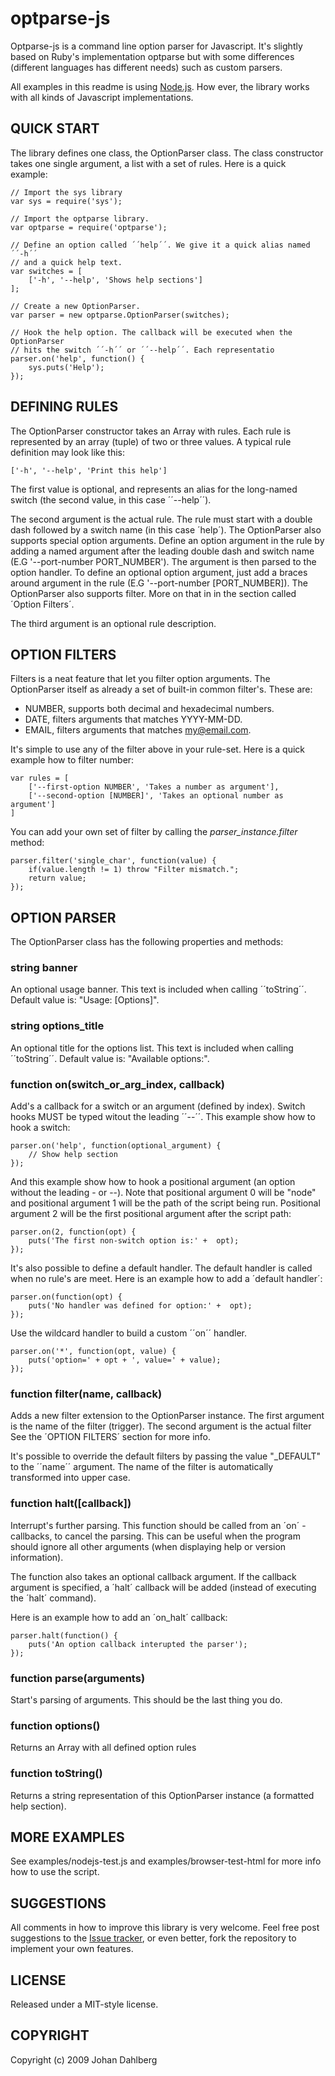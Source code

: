 optparse-js
===========

Optparse-js is a command line option parser for Javascript. It's slightly based on Ruby's implementation optparse but with some differences (different languages has different needs) such as custom parsers. 

All examples in this readme is using [Node.js](http://nodejs.org/). How ever, the library works with all kinds of Javascript implementations.


QUICK START
-----------

The library defines one class, the OptionParser class. The class constructor takes one single argument, a list with a set of rules. Here is a quick example:

	// Import the sys library
	var sys = require('sys');

	// Import the optparse library.
	var optparse = require('optparse');
	
	// Define an option called ´´help´´. We give it a quick alias named ´´-h´´ 	
	// and a quick help text.
	var switches = [
		['-h', '--help', 'Shows help sections']
	];
	
	// Create a new OptionParser.
	var parser = new optparse.OptionParser(switches);
	
	// Hook the help option. The callback will be executed when the OptionParser 
	// hits the switch ´´-h´´ or ´´--help´´. Each representatio
	parser.on('help', function() {
		sys.puts('Help');
	});
	


DEFINING RULES
--------------
The OptionParser constructor takes an Array with rules. Each rule is represented by an array (tuple) of two or three values. A typical rule definition may look like this:

	['-h', '--help', 'Print this help']
	
	
The first value is optional, and represents an alias for the long-named switch (the second value, in this case ´´--help´´). 

The second argument is the actual rule. The rule must start with a double dash followed by a switch name (in this case ´help´). The OptionParser also supports special option arguments. Define an option argument in the rule by adding a named argument after the leading double dash and switch name (E.G '--port-number PORT_NUMBER'). The argument is then parsed to the option handler. To define an optional option argument, just add a braces around argument in the rule (E.G '--port-number [PORT_NUMBER]). The OptionParser also supports filter. More on that in in the section called ´Option Filters´.

The third argument is an optional rule description. 


OPTION FILTERS
--------------
Filters is a neat feature that let you filter option arguments. The OptionParser itself as already a set of built-in common filter's. These are:

- NUMBER, supports both decimal and hexadecimal numbers.
- DATE, filters arguments that matches YYYY-MM-DD. 
- EMAIL, filters arguments that matches my@email.com.
 
It's simple to use any of the filter above in your rule-set. Here is a quick example how to filter number: 

	var rules = [
		['--first-option NUMBER', 'Takes a number as argument'],
		['--second-option [NUMBER]', 'Takes an optional number as argument']
	]

You can add your own set of filter by calling the *parser_instance.filter* method:

	parser.filter('single_char', function(value) {
		if(value.length != 1) throw "Filter mismatch.";
		return value;
	});


OPTION PARSER
-------------
The OptionParser class has the following properties and methods:

### string banner
An optional usage banner. This text is included when calling ´´toString´´. Default value is: "Usage: [Options]".


### string options_title
An optional title for the options list. This text is included when calling ´´toString´´. Default value is: "Available options:".


### function on(switch_or_arg_index, callback)
Add's a callback for a switch or an argument (defined by index). Switch hooks MUST be typed witout the leading ´´--´´. This example show how to hook a switch:

	parser.on('help', function(optional_argument) {
		// Show help section
	});
	
And this example show how to hook a positional argument (an option without the leading - or --).
Note that positional argument 0 will be "node" and positional argument 1 will be the path of the
script being run. Positional argument 2 will be the first positional argument after the script path: 

	parser.on(2, function(opt) {
		puts('The first non-switch option is:' +  opt);
	});
	
It's also possible to define a default handler. The default handler is called when no rule's are meet. Here is an example how to add a ´default handler´:

	parser.on(function(opt) {
		puts('No handler was defined for option:' +  opt);
	});
	
Use the wildcard handler to build a custom ´´on´´ handler.

	parser.on('*', function(opt, value) {
		puts('option=' + opt + ', value=' + value);
	});
	
### function filter(name, callback)
Adds a new filter extension to the OptionParser instance. The first argument is the name of the filter (trigger). The second argument is the actual filter  See the ´OPTION FILTERS´ section for more info. 

It's possible to override the default filters by passing the value "_DEFAULT" to the ´´name´´ argument. The name of the filter is automatically transformed into 
upper case.


### function halt([callback]) 
Interrupt's further parsing. This function should be called from an ´on´ -callbacks, to cancel the parsing. This can be useful when the program should ignore all other arguments (when displaying help or version information).

The function also takes an optional callback argument. If the callback argument is specified, a ´halt´ callback will be added (instead of executing the ´halt´ command).

Here is an example how to add an ´on_halt´ callback:

	parser.halt(function() {
		puts('An option callback interupted the parser');
	});

	
### function parse(arguments)
Start's parsing of arguments. This should be the last thing you do.


### function options()
Returns an Array with all defined option rules 


### function toString()
Returns a string representation of this OptionParser instance (a formatted help section).


MORE EXAMPLES
-------------
See examples/nodejs-test.js and examples/browser-test-html for more info how to
use the script. 


SUGGESTIONS
-----------
All comments in how to improve this library is very welcome. Feel free post  suggestions to the [Issue tracker](http://github.com/jfd/optparse-js/issues), or even better, fork the repository to implement your own features.


LICENSE
-------
Released under a MIT-style license.


COPYRIGHT
---------
Copyright (c) 2009 Johan Dahlberg

